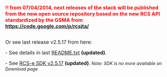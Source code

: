 <font color='red' size='3'><b>!! from 07/04/2014, next releases of the stack will be published from the new open source repository based on the new RCS API standardized by the GSMA from <a href='https://code.google.com/p/rcsjta/'>https://code.google.com/p/rcsjta/</a></b></font><br><br>

<font size='3'>Or see last release v2.5.17 from here:</font><br>

<font size='3'>- See details in last <a href='http://android-rcs-ims-stack.googlecode.com/svn/branches/v2.5.17/core/README.txt'>README.txt</a> <b>(updated)</b>.</font><br>

<font size='3'>- See <a href='http://android-rcs-ims-stack.googlecode.com/svn/releases/v2.5.17/rcs-sdk-v2.5.17.zip'>RCS-e SDK v2.5.17</a> <b>(updated)</b>.</font> <i>Note: SDK is no more available on Download page</i> <br>
